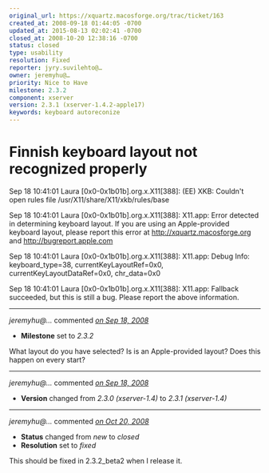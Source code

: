 ```yaml
---
original_url: https://xquartz.macosforge.org/trac/ticket/163
created_at: 2008-09-18 01:44:05 -0700
updated_at: 2015-08-13 02:02:41 -0700
closed_at: 2008-10-20 12:38:16 -0700
status: closed
type: usability
resolution: Fixed
reporter: jyry.suvilehto@…
owner: jeremyhu@…
priority: Nice to Have
milestone: 2.3.2
component: xserver
version: 2.3.1 (xserver-1.4.2-apple17)
keywords: keyboard autoreconize
---
```


Finnish keyboard layout not recognized properly
===============================================


Sep 18 10:41:01 Laura \[0x0-0x1b01b\].org.x.X11\[388\]: (EE) XKB: Couldn't open rules file /usr/X11/share/X11/xkb/rules/base

Sep 18 10:41:01 Laura \[0x0-0x1b01b\].org.x.X11\[388\]: X11.app: Error detected in determining keyboard layout. If you are using an Apple-provided keyboard layout, please report this error at <http://xquartz.macosforge.org> and <http://bugreport.apple.com>

Sep 18 10:41:01 Laura \[0x0-0x1b01b\].org.x.X11\[388\]: X11.app: Debug Info: keyboard\_type=38, currentKeyLayoutRef=0x0, currentKeyLayoutDataRef=0x0, chr\_data=0x0

Sep 18 10:41:01 Laura \[0x0-0x1b01b\].org.x.X11\[388\]: X11.app: Fallback succeeded, but this is still a bug. Please report the above information.



---

*jeremyhu@…* commented *[on Sep 18, 2008](https://xquartz.macosforge.org/trac/ticket/163#comment:1 "September 18, 2008 at 7:56 AM PDT")*

-   **Milestone** set to *2.3.2*

What layout do you have selected? Is is an Apple-provided layout? Does this happen on every start?



---

*jeremyhu@…* commented *[on Sep 18, 2008](https://xquartz.macosforge.org/trac/ticket/163#comment:2 "September 18, 2008 at 7:58 AM PDT")*

-   **Version** changed from *2.3.0 (xserver-1.4)* to *2.3.1 (xserver-1.4)*



---

*jeremyhu@…* commented *[on Oct 20, 2008](https://xquartz.macosforge.org/trac/ticket/163#comment:3 "October 20, 2008 at 12:38 PM PDT")*

-   **Status** changed from *new* to *closed*
-   **Resolution** set to *fixed*

This should be fixed in 2.3.2\_beta2 when I release it.



